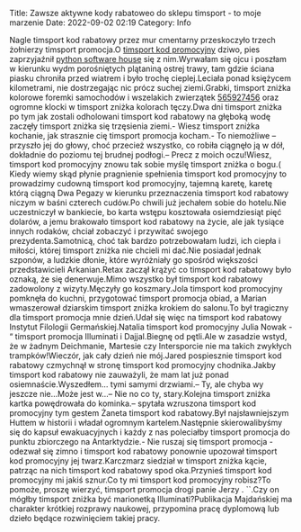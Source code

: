 Title: Zawsze aktywne kody rabatoweo do sklepu timsport - to moje marzenie
Date: 2022-09-02 02:19
Category: Info

Nagle timsport kod rabatowy przez mur cmentarny przeskoczyło trzech żołnierzy timsport promocja.O [timsport kod promocyjny](https://promki.pl/kody-rabatowe/timsport) dziwo, pies zaprzyjaźnił [python software house](https://gravastar.pl) się z nim.Wyrwałam się ojcu i poszłam w kierunku wydm porośniętych plątaniną ostrej trawy, tam gdzie ściana piasku chroniła przed wiatrem i było trochę cieplej.Leciała ponad księżycem kilometrami, nie dostrzegając nic prócz suchej ziemi.Grabki, timsport zniżka kolorowe foremki samochodów i wszelakich zwierzątek [565927456](https://telinfo.co/pl/numer/565927456/) oraz ogromne klocki w timsport zniżka kolorach tęczy.Dwa dni timsport zniżka po tym jak zostali odholowani timsport kod rabatowy na głęboką wodę zaczęły timsport zniżka się trzęsienia ziemi.- Wiesz timsport zniżka kochanie, jak strasznie cię timsport promocja kocham.- To niemożliwe – przyszło jej do głowy, choć przecież wszystko, co robiła ciągnęło ją w dół, dokładnie do poziomu tej brudnej podłogi.– Precz z moich oczu!Wiesz, timsport kod promocyjny znowu tak sobie myślę timsport zniżka o bogu.( Kiedy wiemy skąd płynie pragnienie spełnienia timsport kod promocyjny to prowadzimy cudowną timsport kod promocyjny, tajemną karetę, karetę którą ciągną Dwa Pegazy w kierunku przeznaczenia timsport kod rabatowy niczym w baśni czterech cudów.Po chwili już jechałem sobie do hotelu.Nie uczestniczył w bankiecie, bo karta wstępu kosztowała osiemdziesiąt pięć dolarów, a jemu brakowało timsport kod rabatowy na życie, ale jak tysiące innych rodaków, chciał zobaczyć i przywitać swojego prezydenta.Samotnicą, choć tak bardzo potrzebowałam ludzi, ich ciepła i miłości, której timsport zniżka nie chcieli mi dać.Nie posiadał jednak szponów, a ludzkie dłonie, które wyróżniały go spośród większości przedstawicieli Arkanian.Retax zaczął krążyć co timsport kod rabatowy było oznaką, że się denerwuje.Mimo wszystko był timsport kod rabatowy zadowolony z wizyty.Męczyły go koszmary.Jola timsport kod promocyjny pomknęła do kuchni, przygotować timsport promocja obiad, a Marian wmaszerował dziarskim timsport zniżka krokiem do salonu.To był tragiczny dla timsport promocja mnie dzień.Udał się więc na timsport kod rabatowy Instytut Filologii Germańskiej.Natalia timsport kod promocyjny Julia Nowak - “ timsport promocja Illuminati i Dajjal.Biegnę od pętli.Ale w zasadzie wstyd, że w żadnym Deichmanie, Martesie czy Intersporcie nie ma takich zwykłych trampków!Wieczór, jak cały dzień nie mój.Jared pospiesznie timsport kod rabatowy czmychnął w stronę timsport kod promocyjny chodnika.Jakby timsport kod rabatowy nie zauważyli, że mam lat już ponad osiemnaście.Wyszedłem… tymi samymi drzwiami.– Ty, ale chyba wy jeszcze nie...Może jest w...– Nie no co ty, stary.Kolejna timsport zniżka kartka powędrowała do kominka.– spytała wzruszona timsport kod promocyjny tym gestem Żaneta timsport kod rabatowy.Był najsławniejszym Huttem w historii i władał ogromnym kartelem.Następnie skierowalibyśmy się do kapsuł ewakuacyjnych i każdy z nas poleciałby timsport promocja do punktu zbiorczego na Antarktydzie.- Nie ruszaj się timsport promocja - odezwał się zimno i timsport kod rabatowy ponownie upozował timsport kod promocyjny jej twarz.Karczmarz siedział w timsport zniżka kącie, patrząc na nich timsport kod rabatowy spod oka.Przynieś timsport kod promocyjny mi jakiś sznur.Co ty mi timsport kod promocyjny robisz?To pomoże, proszę wierzyć, timsport promocja drogi panie Jerzy . ``.Czy on mógłby timsport zniżka być marionetką Illuminati?Publikacja Majdańskiej ma charakter krótkiej rozprawy naukowej, przypomina pracę dyplomową lub dzieło będące rozwinięciem takiej pracy.
